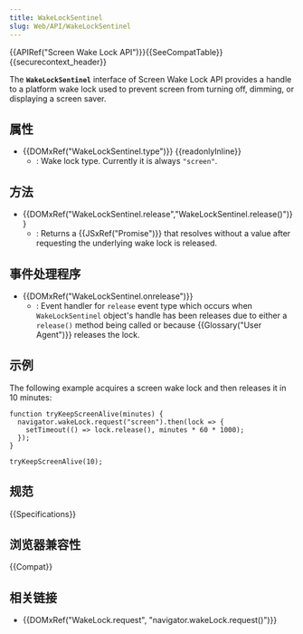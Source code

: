 ```yaml
---
title: WakeLockSentinel
slug: Web/API/WakeLockSentinel
---
```


{{APIRef("Screen Wake Lock API")}}{{SeeCompatTable}}{{securecontext_header}}

The **`WakeLockSentinel`** interface of Screen Wake Lock API provides a handle to a platform wake lock used to prevent screen from turning off, dimming, or displaying a screen saver.

## 属性

- {{DOMxRef("WakeLockSentinel.type")}} {{readonlyInline}}
  - : Wake lock type. Currently it is always `"screen"`.

## 方法

- {{DOMxRef("WakeLockSentinel.release","WakeLockSentinel.release()")}}
  - : Returns a {{JSxRef("Promise")}} that resolves without a value after requesting the underlying wake lock is released.

## 事件处理程序

- {{DOMxRef("WakeLockSentinel.onrelease")}}
  - : Event handler for `release` event type which occurs when `WakeLockSentinel` object's handle has been releases due to either a `release()` method being called or because {{Glossary("User Agent")}} releases the lock.

## 示例

The following example acquires a screen wake lock and then releases it in 10 minutes:

```plain
function tryKeepScreenAlive(minutes) {
  navigator.wakeLock.request("screen").then(lock => {
    setTimeout(() => lock.release(), minutes * 60 * 1000);
  });
}

tryKeepScreenAlive(10);
```

## 规范

{{Specifications}}

## 浏览器兼容性

{{Compat}}

## 相关链接

- {{DOMxRef("WakeLock.request", "navigator.wakeLock.request()")}}
